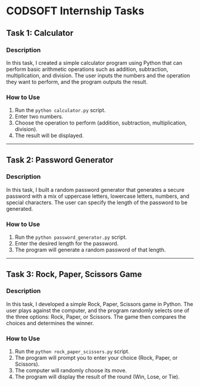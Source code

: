 ﻿# CODSOFT Internship Tasks

## Task 1: Calculator

### Description
In this task, I created a simple calculator program using Python that can perform basic arithmetic operations such as addition, subtraction, multiplication, and division. The user inputs the numbers and the operation they want to perform, and the program outputs the result.

### How to Use
1. Run the `python calculator.py` script.
2. Enter two numbers.
3. Choose the operation to perform (addition, subtraction, multiplication, division).
4. The result will be displayed.




-------------------------------------------------------------------------------------------------------------------------------------------------------------------------------

## Task 2: Password Generator

### Description
In this task, I built a random password generator that generates a secure password with a mix of uppercase letters, lowercase letters, numbers, and special characters. The user can specify the length of the password to be generated.

### How to Use
1. Run the `python password_generator.py` script.
2. Enter the desired length for the password.
3. The program will generate a random password of that length.



-------------------------------------------------------------------------------------------------------------------------------------------------------------------------------

## Task 3: Rock, Paper, Scissors Game

### Description
In this task, I developed a simple Rock, Paper, Scissors game in Python. The user plays against the computer, and the program randomly selects one of the three options: Rock, Paper, or Scissors. The game then compares the choices and determines the winner.

### How to Use
1. Run the `python rock_paper_scissors.py` script.
2. The program will prompt you to enter your choice (Rock, Paper, or Scissors).
3. The computer will randomly choose its move.
4. The program will display the result of the round (Win, Lose, or Tie).



